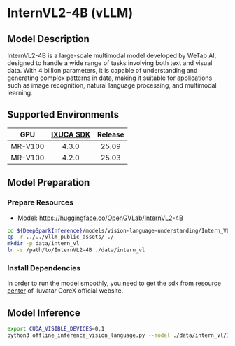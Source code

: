 # InternVL2-4B (vLLM)

## Model Description

InternVL2-4B is a large-scale multimodal model developed by WeTab AI, designed to handle a wide range of tasks involving
both text and visual data. With 4 billion parameters, it is capable of understanding and generating complex patterns in
data, making it suitable for applications such as image recognition, natural language processing, and multimodal
learning.

## Supported Environments

| GPU    | [IXUCA SDK](https://gitee.com/deep-spark/deepspark#%E5%A4%A9%E6%95%B0%E6%99%BA%E7%AE%97%E8%BD%AF%E4%BB%B6%E6%A0%88-ixuca) | Release |
| :----: | :----: | :----: |
| MR-V100 | 4.3.0 | 25.09 |
| MR-V100 | 4.2.0 | 25.03 |

## Model Preparation

### Prepare Resources

- Model: <https://huggingface.co/OpenGVLab/InternVL2-4B>

```bash
cd ${DeepSparkInference}/models/vision-language-understanding/Intern_VL/vllm
cp -r ../../vllm_public_assets/ ./
mkdir -p data/intern_vl
ln -s /path/to/InternVL2-4B ./data/intern_vl
```

### Install Dependencies

In order to run the model smoothly, you need to get the sdk from [resource center](https://support.iluvatar.com/#/ProductLine?id=2) of Iluvatar CoreX official website.

## Model Inference

```bash
export CUDA_VISIBLE_DEVICES=0,1
python3 offline_inference_vision_language.py --model ./data/intern_vl/InternVL2-4B --max-tokens 256 -tp 2 --temperature 0.0 --max-model-len 2048
```
